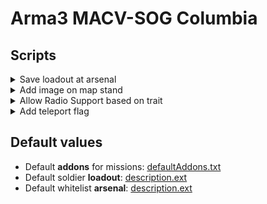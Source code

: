 # Arma3 MACV-SOG Columbia
## Scripts

<details>

<summary>Save loadout at arsenal</summary>

To save your loadout, add the below code in the arsenal 'init' section. 

```
this addAction [
"Save loadout",
{player setVariable["saved_loadout",getUnitLoadout player];
hint "Loadout saved";},
nil,
1.5,
true,
true,
"",
"_this distance _target < 2",
50,
false,
"",
""
];
```

Then, by looking at the arsenal (from 2 meters maximum) and using the scroll wheel, you will have the option to 'save loadout'.
</details>

<details>

<summary>Add image on map stand</summary>

To display any image on a map stand, follow the below steps:
- convert your .png into one of these resolution: 256x256, 512x512, 1024x1024 or 2048x2048
- use the TexView 2 (Arma 3 Tool) to convert the .png into a .paa (Use 'RGBA' and in the other section use 'DXT5')
- add .paa file into the 'images' folder
- add the below code in the 'init' section of the map stand

```
this setObjectTexture [0,
"images\YOUR_IMAGE.paa"]
```

</details>

<details>

<summary>Allow Radio Support based on trait</summary>

Radio support from the Prairie fire DLC is available in a mission if all of the above are true for a player:
- Radio Support module is present in the mission
- The player has one of the following radio: ["vn_o_pack_t884_01",
"vn_o_pack_t884_ish54_01_pl",
"vn_o_pack_t884_m1_01_pl",
"vn_o_pack_t884_m38_01_pl",
"vn_o_pack_t884_ppsh_01_pl",
"vn_b_pack_prc77_01_m16_pl",
"vn_b_pack_03_m3a1_pl",
"vn_b_pack_03_xm177_pl",
"vn_b_pack_03_type56_pl",
"vn_b_pack_03",
"vn_b_pack_prc77_01",
"vn_b_pack_trp_04",
"vn_b_pack_trp_04_02",
"vn_b_pack_03",
"vn_b_pack_03_02",
"vn_b_pack_lw_06",
"vn_b_pack_m41_05"]
- Player has the below code in its 'init' section

```
this setUnitTrait["vn_artillery", true, true];
```

- All this can be modified in the vn_artillery_settings class in [description.ext](https://github.com/gerard-sog/arma3-macvsog-columbia-scripts/blob/main/description.ext)


</details>

<details>

<summary>Add teleport flag</summary>

To add a teleport flag (or any other object that player can use to teleport themselves at a predetermined point) follow the below steps:
- Add a invisible marker (point) on the map in editor and give it a name (ex: "airfield")
- add the below code in the 'init' section of the teleport flag (or object you choose)

```
this addAction [
    "Travel to airfield", // This text will be displayed in the action menu (using the scroll wheel).
{
    (_this select 1) setPos (getMarkerPos "airfield");} // This section will teleport the player to the position of the "airfield" marker.
];
```

</details>

## Default values

- Default <b>addons</b> for missions: [defaultAddons.txt](https://github.com/gerard-sog/arma3-macvsog-columbia-scripts/blob/main/default/defaultAddons.txt)
- Default soldier <b>loadout</b>: [description.ext](https://github.com/gerard-sog/arma3-macvsog-columbia-scripts/blob/main/default/defaultLoadout.txt)
- Default whitelist <b>arsenal</b>: [description.ext](https://github.com/gerard-sog/arma3-macvsog-columbia-scripts/blob/main/default/defaultWhitelistArsenal.txt)
